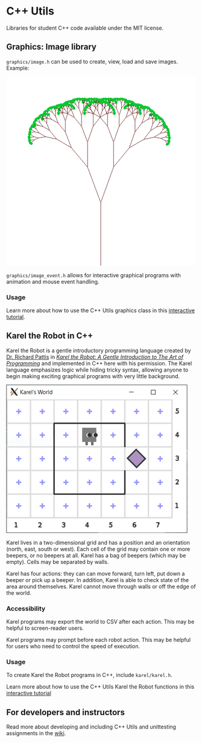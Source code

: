 # C++ Utils

Libraries for student C++ code available under the MIT license.

## Graphics: Image library

``graphics/image.h`` can be used to create, view, load and save images. Example:

![example fractal tree](graphics/test/example_fractal_tree.png)

``graphics/image_event.h`` allows for interactive graphical programs with animation and mouse event handling.

### Usage

Learn more about how to use the C++ Utils graphics class in this [interactive tutorial](https://lab.cs50.io/ILXL-guides/intro-to-graphics).

## Karel the Robot in C++

Karel the Robot is a gentle introductory programming language created by [Dr. Richard Pattis](https://www.ics.uci.edu/~pattis/) in [*Karel the Robot: A Gentle Introduction to The Art of Programming*](https://www.google.com/books/edition/_/ghcZAQAAIAAJ?hl=en&gbpv=1) and implemented in C++ here with his permission. The Karel language emphasizes logic while hiding tricky syntax, allowing anyone to begin making exciting graphical programs with very little background.

![karel the robot screenshot](karel/src/test/karel.png)

Karel lives in a two-dimensional grid and has a position and an orientation (north, east, south or west). Each cell of the grid may contain one or more beepers, or no beepers at all. Karel has a bag of beepers (which may be empty). Cells may be separated by walls.

Karel has four actions: they can can move forward, turn left, put down a beeper or pick up a beeper. In addition, Karel is able to check state of the area around themselves. Karel cannot move through walls or off the edge of the world.

### Accessibility

Karel programs may export the world to CSV after each action. This may be helpful to screen-reader users.

Karel programs may prompt before each robot action. This may be helpful for users who need to control the speed of execution.

### Usage

To create Karel the Robot programs in C++, include ``karel/karel.h``.

Learn more about how to use the C++ Utils Karel the Robot functions in this [interactive tutorial](https://lab.cs50.io/ILXL-guides/intro-to-karel)

## For developers and instructors

Read more about developing and including C++ Utils and unittesting assignments in the [wiki](https://github.com/ILXL/cpputils/wiki).
